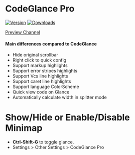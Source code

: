 # CodeGlance Pro

[![Version](https://img.shields.io/jetbrains/plugin/v/18824-codeglance-pro.svg)](https://plugins.jetbrains.com/plugin/18824-codeglance-pro)
[![Downloads](https://img.shields.io/jetbrains/plugin/d/18824-codeglance-pro.svg)](https://plugins.jetbrains.com/plugin/18824-codeglance-pro)

[Preview Channel](https://plugins.jetbrains.com/plugin/18824-codeglance-pro/versions/preview)
#### Main differences compared to CodeGlance
- Hide original scrollbar
- Right click to quick config
- Support markup highlights
- Support error stripes highlights
- Support Vcs line highlights
- Support caret line highlights
- Support language ColorScheme 
- Quick view code on Glance
- Automatically calculate width in splitter mode

Show/Hide or Enable/Disable Minimap
===================
* **Ctrl-Shift-G** to toggle glance.
* Settings > Other Settings > CodeGlance Pro
